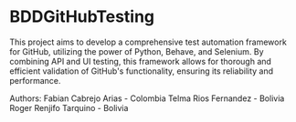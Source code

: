 # BDDGitHubTesting
This project aims to develop a comprehensive test automation framework for GitHub, utilizing the power of Python, Behave, and Selenium. By combining API and UI testing, this framework allows for thorough and efficient validation of GitHub's functionality, ensuring its reliability and performance.

Authors:
Fabian Cabrejo Arias     - Colombia
Telma Rios Fernandez     - Bolivia
Roger Renjifo Tarquino   - Bolivia
